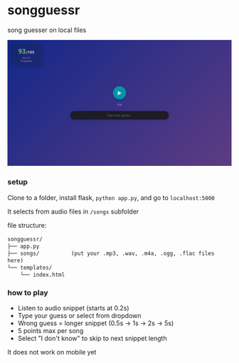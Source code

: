 # songguessr
song guesser on local files

![screenshot of song guesser UI showing the play button, the guess dropdown, and the scoreboard in top right](songguessr.png)

### setup

Clone to a folder, install flask, `python app.py`, and go to `localhost:5000`

It selects from audio files in `/songs` subfolder

file structure:
```
songguessr/
├── app.py
├── songs/          (put your .mp3, .wav, .m4a, .ogg, .flac files here)
└── templates/
    └── index.html
```

### how to play

- Listen to audio snippet (starts at 0.2s)
- Type your guess or select from dropdown
- Wrong guess = longer snippet (0.5s → 1s → 2s → 5s)
- 5 points max per song
- Select "I don't know" to skip to next snippet length

It does not work on mobile yet 
